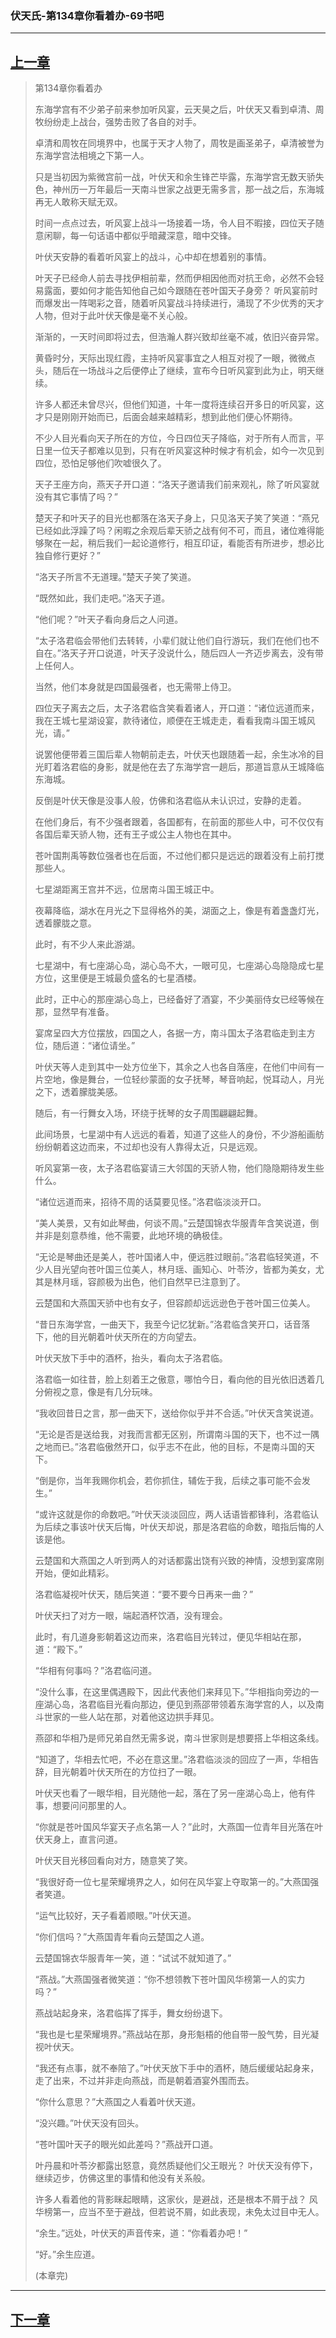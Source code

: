 ### 伏天氏-第134章你看着办-69书吧

--------
[上一章](./9c3012713e09cdf1d288a8dcc6b099e1.md)
--------


>
>
>
>第134章你看着办
>
>东海学宫有不少弟子前来参加听风宴，云天昊之后，叶伏天又看到卓清、周牧纷纷走上战台，强势击败了各自的对手。
>
>卓清和周牧在同境界中，也属于天才人物了，周牧是画圣弟子，卓清被誉为东海学宫法相境之下第一人。
>
>只是当初因为紫微宫前一战，叶伏天和余生锋芒毕露，东海学宫无数天骄失色，神州历一万年最后一天南斗世家之战更无需多言，那一战之后，东海城再无人敢称天赋无双。
>
>时间一点点过去，听风宴上战斗一场接着一场，令人目不暇接，四位天子随意闲聊，每一句话语中都似乎暗藏深意，暗中交锋。
>
>叶伏天安静的看着听风宴上的战斗，心中却在想着别的事情。
>
>叶天子已经命人前去寻找伊相前辈，然而伊相因他而对抗王命，必然不会轻易露面，要如何才能告知他自己如今跟随在苍叶国天子身旁？
>听风宴前时而爆发出一阵喝彩之音，随着听风宴战斗持续进行，涌现了不少优秀的天才人物，但对于此叶伏天像是毫不关心般。
>
>渐渐的，一天时间即将过去，但浩瀚人群兴致却丝毫不减，依旧兴奋异常。
>
>黄昏时分，天际出现红霞，主持听风宴事宜之人相互对视了一眼，微微点头，随后在一场战斗之后便停止了继续，宣布今日听风宴到此为止，明天继续。
>
>许多人都还未曾尽兴，但他们知道，十年一度将连续召开多日的听风宴，这才只是刚刚开始而已，后面会越来越精彩，想到此他们便心怀期待。
>
>不少人目光看向天子所在的方位，今日四位天子降临，对于所有人而言，平日里一位天子都难以见到，只有在听风宴这种时候才有机会，如今一次见到四位，恐怕足够他们吹嘘很久了。
>
>天子王座方向，燕天子开口道：“洛天子邀请我们前来观礼，除了听风宴就没有其它事情了吗？”
>
>楚天子和叶天子的目光也都落在洛天子身上，只见洛天子笑了笑道：“燕兄已经如此浮躁了吗？闲暇之余观后辈天骄之战有何不可，而且，诸位难得能够聚在一起，稍后我们一起论道修行，相互印证，看能否有所进步，想必比独自修行更好？”
>
>“洛天子所言不无道理。”楚天子笑了笑道。
>
>“既然如此，我们走吧。”洛天子道。
>
>“他们呢？”叶天子看向身后之人问道。
>
>“太子洛君临会带他们去转转，小辈们就让他们自行游玩，我们在他们也不自在。”洛天子开口说道，叶天子没说什么，随后四人一齐迈步离去，没有带上任何人。
>
>当然，他们本身就是四国最强者，也无需带上侍卫。
>
>四位天子离去之后，太子洛君临含笑看着诸人，开口道：“诸位远道而来，我在王城七星湖设宴，款待诸位，顺便在王城走走，看看我南斗国王城风光，请。”
>
>说罢他便带着三国后辈人物朝前走去，叶伏天也跟随着一起，余生冰冷的目光盯着洛君临的身影，就是他在去了东海学宫一趟后，那道旨意从王城降临东海城。
>
>反倒是叶伏天像是没事人般，仿佛和洛君临从未认识过，安静的走着。
>
>在他们身后，有不少强者跟着，各国都有，在前面的那些人中，可不仅仅有各国后辈天骄人物，还有王子或公主人物也在其中。
>
>苍叶国荆禹等数位强者也在后面，不过他们都只是远远的跟着没有上前打搅那些人。
>
>七星湖距离王宫并不远，位居南斗国王城正中。
>
>夜幕降临，湖水在月光之下显得格外的美，湖面之上，像是有着盏盏灯光，透着朦胧之意。
>
>此时，有不少人来此游湖。
>
>七星湖中，有七座湖心岛，湖心岛不大，一眼可见，七座湖心岛隐隐成七星方位，这里便是王城最负盛名的七星酒楼。
>
>此时，正中心的那座湖心岛上，已经备好了酒宴，不少美丽侍女已经等候在那，显然早有准备。
>
>宴席呈四大方位摆放，四国之人，各据一方，南斗国太子洛君临走到主方位，随后道：“诸位请坐。”
>
>叶伏天等人走到其中一处方位坐下，其余之人也各自落座，在他们中间有一片空地，像是舞台，一位轻纱蒙面的女子抚琴，琴音响起，悦耳动人，月光之下，透着朦胧美感。
>
>随后，有一行舞女入场，环绕于抚琴的女子周围翩翩起舞。
>
>此间场景，七星湖中有人远远的看着，知道了这些人的身份，不少游船画舫纷纷朝着这边而来，不过却也没有人靠得太近，只是远观。
>
>听风宴第一夜，太子洛君临宴请三大邻国的天骄人物，他们隐隐期待发生些什么。
>
>“诸位远道而来，招待不周的话莫要见怪。”洛君临淡淡开口。
>
>“美人美景，又有如此琴曲，何谈不周。”云楚国锦衣华服青年含笑说道，倒并非是刻意恭维，他不需要，此地环境的确极佳。
>
>“无论是琴曲还是美人，苍叶国诸人中，便远胜过眼前。”洛君临轻笑道，不少人目光望向苍叶国三位美人，林月瑶、画知心、叶苓汐，皆都为美女，尤其是林月瑶，容颜极为出色，他们自然早已注意到了。
>
>云楚国和大燕国天骄中也有女子，但容颜却远远逊色于苍叶国三位美人。
>
>“昔日东海学宫，一曲天下，我至今记忆犹新。”洛君临含笑开口，话音落下，他的目光朝着叶伏天所在的方向望去。
>
>叶伏天放下手中的酒杯，抬头，看向太子洛君临。
>
>洛君临一如往昔，脸上刻着王之傲意，哪怕今日，看向他的目光依旧透着几分俯视之意，像是有几分玩味。
>
>“我收回昔日之言，那一曲天下，送给你似乎并不合适。”叶伏天含笑说道。
>
>“无论是否是送给我，对我而言都无区别，所谓南斗国的天下，也不过一隅之地而已。”洛君临傲然开口，似乎志不在此，他的目标，不是南斗国的天下。
>
>“倒是你，当年我赐你机会，若你抓住，辅佐于我，后续之事可能不会发生。”
>
>“或许这就是你的命数吧。”叶伏天淡淡回应，两人话语皆都锋利，洛君临认为后续之事该叶伏天后悔，叶伏天却说，那是洛君临的命数，暗指后悔的人该是他。
>
>云楚国和大燕国之人听到两人的对话都露出饶有兴致的神情，没想到宴席刚开始，便如此精彩。
>
>洛君临凝视叶伏天，随后笑道：“要不要今日再来一曲？”
>
>叶伏天扫了对方一眼，端起酒杯饮酒，没有理会。
>
>此时，有几道身影朝着这边而来，洛君临目光转过，便见华相站在那，道：“殿下。”
>
>“华相有何事吗？”洛君临问道。
>
>“没什么事，在这里偶遇殿下，因此代表他们来拜见下。”华相指向旁边的一座湖心岛，洛君临目光看向那边，便见到燕邵带领着东海学宫的人，以及南斗世家的一些人站在那，对着他这边拱手拜见。
>
>燕邵和华相乃是师兄弟自然无需多说，南斗世家则是想要搭上华相这条线。
>
>“知道了，华相去忙吧，不必在意这里。”洛君临淡淡的回应了一声，华相告辞，目光朝着叶伏天所在的方位扫了一眼。
>
>叶伏天也看了一眼华相，目光随他一起，落在了另一座湖心岛上，他有件事，想要问问那里的人。
>
>“你就是苍叶国风华宴天子点名第一人？”此时，大燕国一位青年目光落在叶伏天身上，直言问道。
>
>叶伏天目光移回看向对方，随意笑了笑。
>
>“我很好奇一位七星荣耀境界之人，如何在风华宴上夺取第一的。”大燕国强者笑道。
>
>“运气比较好，天子看着顺眼。”叶伏天道。
>
>“你们信吗？”大燕国青年看向云楚国之人道。
>
>云楚国锦衣华服青年一笑，道：“试试不就知道了。”
>
>“燕战。”大燕国强者微笑道：“你不想领教下苍叶国风华榜第一人的实力吗？”
>
>燕战站起身来，洛君临挥了挥手，舞女纷纷退下。
>
>“我也是七星荣耀境界。”燕战站在那，身形魁梧的他自带一股气势，目光凝视叶伏天。
>
>“我还有点事，就不奉陪了。”叶伏天放下手中的酒杯，随后缓缓站起身来，走了出来，不过并非走向燕战，而是朝着酒宴外围而去。
>
>“你什么意思？”大燕国之人看着叶伏天道。
>
>“没兴趣。”叶伏天没有回头。
>
>“苍叶国叶天子的眼光如此差吗？”燕战开口道。
>
>叶丹晨和叶苓汐都露出怒意，竟然质疑他们父王眼光？
>叶伏天没有停下，继续迈步，仿佛这里的事情和他没有关系般。
>
>许多人看着他的背影眯起眼睛，这家伙，是避战，还是根本不屑于战？
>风华榜第一，应当不至于避战，但若说不屑，如此表现，未免太过目中无人。
>
>“余生。”远处，叶伏天的声音传来，道：“你看着办吧！”
>
>“好。”余生应道。
>
>(本章完)
>
>

--------
[下一章](./71ab0b7f56329f8785bdfc761235bfa0.md)
--------

